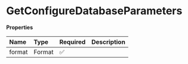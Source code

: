 # GetConfigureDatabaseParameters

**Properties**

| Name   | Type   | Required | Description |
| :----- | :----- | :------- | :---------- |
| format | Format | ✅       |             |

<!-- This file was generated by liblab | https://liblab.com/ -->

